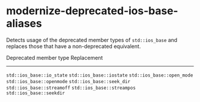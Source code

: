 # modernize-deprecated-ios-base-aliases

Detects usage of the deprecated member types of `std::ios_base` and
replaces those that have a non-deprecated equivalent.

Deprecated member type Replacement

---

`std::ios_base::io_state` `std::ios_base::iostate`
`std::ios_base::open_mode` `std::ios_base::openmode`
`std::ios_base::seek_dir` `std::ios_base::streamoff` `std::ios_base::streampos` `std::ios_base::seekdir`
